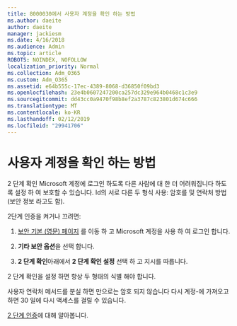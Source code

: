 ```yaml
---
title: 8000030에서 사용자 계정을 확인 하는 방법
ms.author: daeite
author: daeite
manager: jackiesm
ms.date: 4/16/2018
ms.audience: Admin
ms.topic: article
ROBOTS: NOINDEX, NOFOLLOW
localization_priority: Normal
ms.collection: Adm_O365
ms.custom: Adm_O365
ms.assetid: e64b555c-17ec-4389-8068-d36850f09bd3
ms.openlocfilehash: 23e4b0607247200ca257dc329e964b0468c1c3e9
ms.sourcegitcommit: dd43cc0a9470f98b8ef2a3787c823801d674c666
ms.translationtype: MT
ms.contentlocale: ko-KR
ms.lasthandoff: 02/12/2019
ms.locfileid: "29941706"
---
```

# <a name="how-to-verify-your-account"></a>사용자 계정을 확인 하는 방법

2 단계 확인 Microsoft 계정에 로그인 하도록 다른 사람에 대 한 더 어려워집니다 하도록 설정 하 여 보호할 수 있습니다. Id의 서로 다른 두 형식 사용: 암호를 및 연락처 방법 (보안 정보 라고도 함). 
  
2단계 인증을 켜거나 끄려면:
  
1. [보안 기본 (영문) 페이지](https://go.microsoft.com/fwlink/?linkid=842325) 를 이동 하 고 Microsoft 계정을 사용 하 여 로그인 합니다. 
    
2. **기타 보안 옵션**을 선택 합니다. 
    
3. **2 단계 확인**아래에서 **2 단계 확인 설정** 선택 하 고 지시를 따릅니다. 
    
2 단계 확인을 설정 하면 항상 두 형태의 식별 해야 합니다.
  
사용자 연락처 메서드를 분실 하면 만으로는 암호 되지 않습니다 다시 계정-에 가져오고 하면 30 일에 다시 액세스를 걸릴 수 있습니다. 
  
[2 단계 인증](https://go.microsoft.com/fwlink/?linkid=872270)에 대해 알아봅니다.
  

